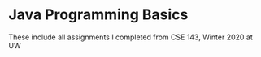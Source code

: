 # Java Programming Basics

These include all assignments I completed from CSE 143, Winter 2020 at UW

